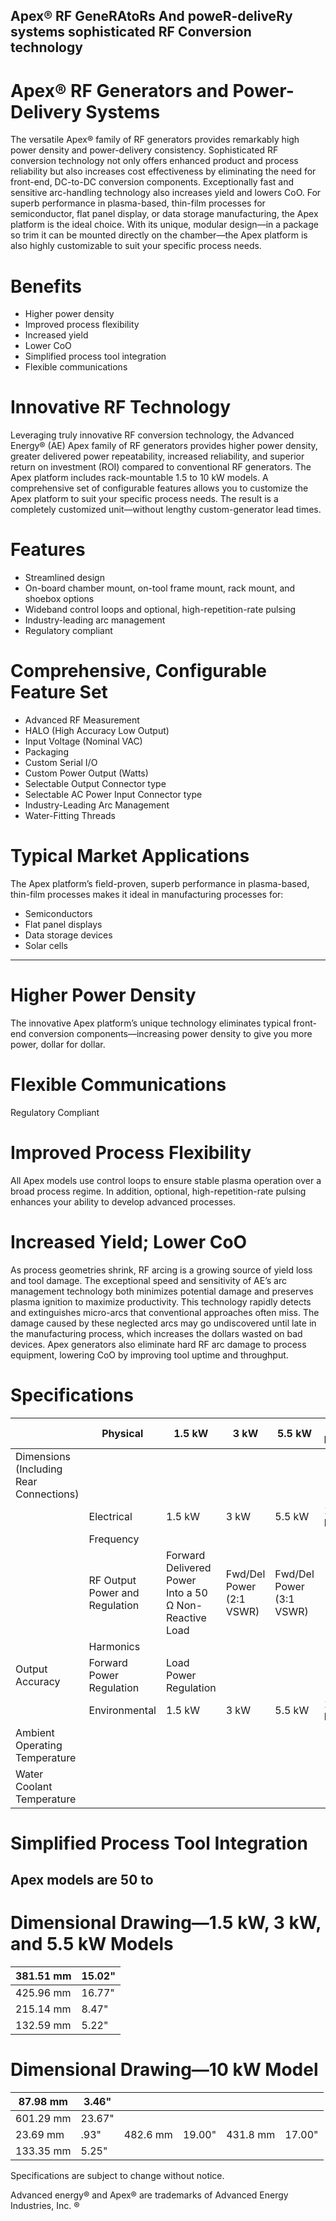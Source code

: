 Apex® RF GeneRAtoRs And
poweR-deliveRy systems
sophisticated RF Conversion technology
---
# Apex® RF Generators and Power-Delivery Systems

The versatile Apex® family of RF generators provides remarkably high power density and power-delivery consistency. Sophisticated RF conversion technology not only offers enhanced product and process reliability but also increases cost effectiveness by eliminating the need for front-end, DC-to-DC conversion components. Exceptionally fast and sensitive arc-handling technology also increases yield and lowers CoO. For superb performance in plasma-based, thin-film processes for semiconductor, flat panel display, or data storage manufacturing, the Apex platform is the ideal choice. With its unique, modular design—in a package so trim it can be mounted directly on the chamber—the Apex platform is also highly customizable to suit your specific process needs.

# Benefits

- Higher power density
- Improved process flexibility
- Increased yield
- Lower CoO
- Simplified process tool integration
- Flexible communications

# Innovative RF Technology

Leveraging truly innovative RF conversion technology, the Advanced Energy® (AE) Apex family of RF generators provides higher power density, greater delivered power repeatability, increased reliability, and superior return on investment (ROI) compared to conventional RF generators. The Apex platform includes rack-mountable 1.5 to 10 kW models. A comprehensive set of configurable features allows you to customize the Apex platform to suit your specific process needs. The result is a completely customized unit—without lengthy custom-generator lead times.

# Features

- Streamlined design
- On-board chamber mount, on-tool frame mount, rack mount, and shoebox options
- Wideband control loops and optional, high-repetition-rate pulsing
- Industry-leading arc management
- Regulatory compliant

# Comprehensive, Configurable Feature Set

- Advanced RF Measurement
- HALO (High Accuracy Low Output)
- Input Voltage (Nominal VAC)
- Packaging
- Custom Serial I/O
- Custom Power Output (Watts)
- Selectable Output Connector type
- Selectable AC Power Input Connector type
- Industry-Leading Arc Management
- Water-Fitting Threads

# Typical Market Applications

The Apex platform’s field-proven, superb performance in plasma-based, thin-film processes makes it ideal in manufacturing processes for:

- Semiconductors
- Flat panel displays
- Data storage devices
- Solar cells
---
# Higher Power Density

The innovative Apex platform’s unique technology eliminates typical front-end conversion components—increasing power density to give you more power, dollar for dollar.

# Flexible Communications

Regulatory Compliant

# Improved Process Flexibility

All Apex models use control loops to ensure stable plasma operation over a broad process regime. In addition, optional, high-repetition-rate pulsing enhances your ability to develop advanced processes.

# Increased Yield; Lower CoO

As process geometries shrink, RF arcing is a growing source of yield loss and tool damage. The exceptional speed and sensitivity of AE’s arc management technology both minimizes potential damage and preserves plasma ignition to maximize productivity. This technology rapidly detects and extinguishes micro-arcs that conventional approaches often miss. The damage caused by these neglected arcs may go undiscovered until late in the manufacturing process, which increases the dollars wasted on bad devices. Apex generators also eliminate hard RF arc damage to process equipment, lowering CoO by improving tool uptime and throughput.

# Specifications

| |Physical|1.5 kW|3 kW|5.5 kW|10 kW|
|---|---|---|---|---|---|
|Dimensions (Including Rear Connections)| | | | | |
| |Electrical|1.5 kW|3 kW|5.5 kW|10 kW|
| |Frequency| | | | |
| |RF Output Power and Regulation|Forward Delivered Power Into a 50 Ω Non-Reactive Load|Fwd/Del Power (2:1 VSWR)|Fwd/Del Power (3:1 VSWR)| |
| |Harmonics| | | | |
|Output Accuracy|Forward Power Regulation|Load Power Regulation| | | |
| |Environmental|1.5 kW|3 kW|5.5 kW|10 kW|
|Ambient Operating Temperature| | | | | |
|Water Coolant Temperature| | | | | |

# Simplified Process Tool Integration

Apex models are 50 to
---
# Dimensional Drawing—1.5 kW, 3 kW, and 5.5 kW Models

|381.51 mm|15.02"|
|---|---|
|425.96 mm|16.77"|
|215.14 mm|8.47"|
|132.59 mm|5.22"|

# Dimensional Drawing—10 kW Model

|87.98 mm|3.46"| | | | |
|---|---|---|---|---|---|
|601.29 mm|23.67"| | | | |
|23.69 mm|.93"|482.6 mm|19.00"|431.8 mm|17.00"|
|133.35 mm|5.25"| | | | |

Specifications are subject to change without notice.

Advanced energy® and Apex® are trademarks of Advanced Energy Industries, Inc. ®